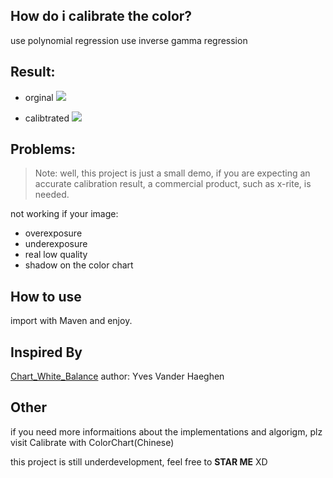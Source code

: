 How do i calibrate the color?
---
use polynomial regression
use inverse gamma regression

Result:
----
* orginal
![](leanote://file/getImage?fileId=566cf45a579d3c4ea3000000)

* calibtrated
![](leanote://file/getImage?fileId=566cf49a579d3c4ea3000001)


Problems:
---
>Note: well, this project is just a small demo, if you are expecting an accurate calibration result, a commercial product, such as x-rite, is needed.

not working if your image:
* overexposure
* underexposure
* real low quality
* shadow on the color chart

How to use
---
import with Maven and enjoy.

Inspired By
---
[Chart_White_Balance](http://imagejdocu.tudor.lu/doku.php?id=plugin:color:chart_white_balance:start)
author: Yves Vander Haeghen

Other
---
if you need more informaitions about the implementations and algorigm, plz visit
Calibrate with ColorChart(Chinese)

this project is still underdevelopment, feel free to **STAR ME** XD

